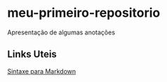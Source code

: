 # meu-primeiro-repositorio
Apresentação de algumas anotações

## Links Uteis
[Sintaxe para Markdown](https://www.markdownguide.org/)
